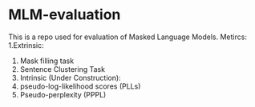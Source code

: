 # MLM-evaluation
This is a repo used for evaluation of Masked Language Models.
Metircs:
 1.Extrinsic:
   1. Mask filling task
   2. Sentence Clustering Task
 2. Intrinsic (Under Construction):
   1. pseudo-log-likelihood scores (PLLs)
   2. Pseudo-perplexity (PPPL)
